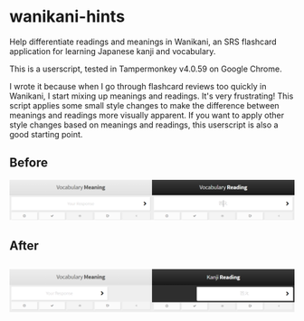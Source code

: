 # wanikani-hints
Help differentiate readings and meanings in Wanikani, an SRS flashcard application for learning Japanese kanji and vocabulary.

This is a userscript, tested in Tampermonkey v4.0.59 on Google Chrome.

I wrote it because when I go through flashcard reviews too quickly in Wanikani, I start mixing up meanings and readings. It's very frustrating! This script applies some small style changes to make the difference between meanings and readings more visually apparent. If you want to apply other style changes based on meanings and readings, this userscript is also a good starting point.

## Before

![before](before.png)

## After

##

![after](after.png)
